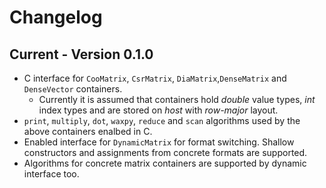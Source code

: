 # Changelog

## Current - Version 0.1.0
- C interface for `CooMatrix`, `CsrMatrix`, `DiaMatrix`,`DenseMatrix` and `DenseVector` containers.
  - Currently it is assumed that containers hold *double* value types, *int* index types and are stored on *host* with *row-major* layout. 
- `print`, `multiply`, `dot`, `waxpy`, `reduce` and `scan` algorithms used by the above containers enalbed in C.
- Enabled interface for `DynamicMatrix` for format switching. Shallow constructors and assignments from concrete formats are supported.
- Algorithms for concrete matrix containers are supported by dynamic interface too.